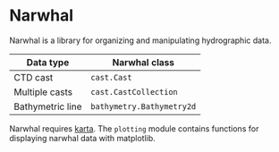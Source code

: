 # Narwhal

Narwhal is a library for organizing and manipulating hydrographic data.

|   Data type           |   Narwhal class             |
|-----------------------|-----------------------------|
|   CTD cast            |   `cast.Cast`               |
|   Multiple casts      |   `cast.CastCollection`     |
|   Bathymetric line    |   `bathymetry.Bathymetry2d` |

Narwhal requires [karta](https://github.com/njwilson23/karta).
The `plotting` module contains functions for displaying narwhal data with
matplotlib.


